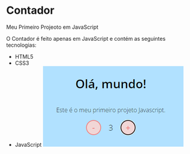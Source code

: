 # Contador
Meu Primeiro Projeoto em JavaScript

O Contador é feito apenas em JavaScript e contém as seguintes tecnologias:
- HTML5
- CSS3
- JavaScript
![screenshot](example.png?raw=true "screenshot")
